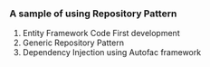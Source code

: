 <h3>A sample of using Repository Pattern</h3>

<ol>
<li>Entity Framework Code First development</li>
<li>Generic Repository Pattern</li>
<li>Dependency Injection using Autofac framework</li>
</ol>
